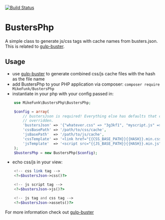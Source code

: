 [![Build Status](https://travis-ci.org/mikedfunk/BustersPhp.png?branch=master)](https://travis-ci.org/mikedfunk/BustersPhp)
# BustersPhp

A simple class to generate js/css tags with cache names from busters.json. This is related to [gulp-buster](https://www.npmjs.org/package/gulp-buster).

## Usage

* use [gulp-buster](https://www.npmjs.org/package/gulp-buster) to generate combined css/js cache files with the hash as the file name
* add BustersPhp to your PHP application via composer: `composer require MikeFunk/BustersPhp`
* instantiate in your php with your config passed in:

```php
    use MikeFunk\BustersPhp\BustersPhp;

    $config = array(
        // bustersJson is required! Everything else has defaults that can be
        // overridden.
        'bustersJson' => '{"whatever.css" => "3g3kf1", "myscript.js" => "hgok230"}',
        'cssBasePath' => '/path/to/css/cache',
        'jsBasePath'  => '/path/to/js/cache',
        'cssTemplate' => '<link href="{{CSS_BASE_PATH}}{{HASH}}.min.css">',
        'jsTemplate'  => '<script src="{{JS_BASE_PATH}}{{HASH}}.min.js"></script>',
    );
    $bustersPhp = new BustersPhp($config);
```
* echo css/js in your view:

```php
    <!-- css link tag -->
    <?=$bustersJson->css()?>

    <!-- js script tag -->
    <?=$bustersJson->js()?>

    <!-- js tag and css tag -->
    <?=$bustersJson->assets()?>
```

For more information check out [gulp-buster](https://www.npmjs.org/package/gulp-buster)

